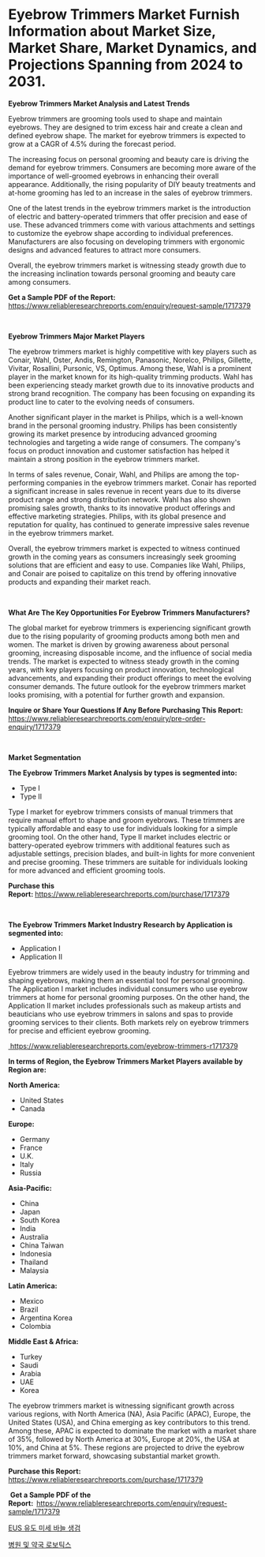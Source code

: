<p><h1>Eyebrow Trimmers Market Furnish Information about Market Size, Market Share, Market Dynamics, and Projections Spanning from 2024 to 2031.</h1></p><p><strong>Eyebrow Trimmers Market Analysis and Latest Trends</strong></p>
<p><p>Eyebrow trimmers are grooming tools used to shape and maintain eyebrows. They are designed to trim excess hair and create a clean and defined eyebrow shape. The market for eyebrow trimmers is expected to grow at a CAGR of 4.5% during the forecast period. </p><p>The increasing focus on personal grooming and beauty care is driving the demand for eyebrow trimmers. Consumers are becoming more aware of the importance of well-groomed eyebrows in enhancing their overall appearance. Additionally, the rising popularity of DIY beauty treatments and at-home grooming has led to an increase in the sales of eyebrow trimmers.</p><p>One of the latest trends in the eyebrow trimmers market is the introduction of electric and battery-operated trimmers that offer precision and ease of use. These advanced trimmers come with various attachments and settings to customize the eyebrow shape according to individual preferences. Manufacturers are also focusing on developing trimmers with ergonomic designs and advanced features to attract more consumers.</p><p>Overall, the eyebrow trimmers market is witnessing steady growth due to the increasing inclination towards personal grooming and beauty care among consumers.</p></p>
<p><strong>Get a Sample PDF of the Report:&nbsp;</strong> <a href="https://www.reliableresearchreports.com/enquiry/request-sample/1717379">https://www.reliableresearchreports.com/enquiry/request-sample/1717379</a></p>
<p>&nbsp;</p>
<p><strong>Eyebrow Trimmers Major Market Players</strong></p>
<p><p>The eyebrow trimmers market is highly competitive with key players such as Conair, Wahl, Oster, Andis, Remington, Panasonic, Norelco, Philips, Gillette, Vivitar, Rosallini, Pursonic, VS, Optimus. Among these, Wahl is a prominent player in the market known for its high-quality trimming products. Wahl has been experiencing steady market growth due to its innovative products and strong brand recognition. The company has been focusing on expanding its product line to cater to the evolving needs of consumers.</p><p>Another significant player in the market is Philips, which is a well-known brand in the personal grooming industry. Philips has been consistently growing its market presence by introducing advanced grooming technologies and targeting a wide range of consumers. The company's focus on product innovation and customer satisfaction has helped it maintain a strong position in the eyebrow trimmers market.</p><p>In terms of sales revenue, Conair, Wahl, and Philips are among the top-performing companies in the eyebrow trimmers market. Conair has reported a significant increase in sales revenue in recent years due to its diverse product range and strong distribution network. Wahl has also shown promising sales growth, thanks to its innovative product offerings and effective marketing strategies. Philips, with its global presence and reputation for quality, has continued to generate impressive sales revenue in the eyebrow trimmers market.</p><p>Overall, the eyebrow trimmers market is expected to witness continued growth in the coming years as consumers increasingly seek grooming solutions that are efficient and easy to use. Companies like Wahl, Philips, and Conair are poised to capitalize on this trend by offering innovative products and expanding their market reach.</p></p>
<p>&nbsp;</p>
<p><strong>What Are The Key Opportunities For Eyebrow Trimmers Manufacturers?</strong></p>
<p><p>The global market for eyebrow trimmers is experiencing significant growth due to the rising popularity of grooming products among both men and women. The market is driven by growing awareness about personal grooming, increasing disposable income, and the influence of social media trends. The market is expected to witness steady growth in the coming years, with key players focusing on product innovation, technological advancements, and expanding their product offerings to meet the evolving consumer demands. The future outlook for the eyebrow trimmers market looks promising, with a potential for further growth and expansion.</p></p>
<p><strong>Inquire or Share Your Questions If Any Before Purchasing This Report:</strong> <a href="https://www.reliableresearchreports.com/enquiry/pre-order-enquiry/1717379">https://www.reliableresearchreports.com/enquiry/pre-order-enquiry/1717379</a></p>
<p>&nbsp;</p>
<p><strong>Market Segmentation</strong></p>
<p><strong>The Eyebrow Trimmers Market Analysis by types is segmented into:</strong></p>
<p><ul><li>Type I</li><li>Type II</li></ul></p>
<p><p>Type I market for eyebrow trimmers consists of manual trimmers that require manual effort to shape and groom eyebrows. These trimmers are typically affordable and easy to use for individuals looking for a simple grooming tool. On the other hand, Type II market includes electric or battery-operated eyebrow trimmers with additional features such as adjustable settings, precision blades, and built-in lights for more convenient and precise grooming. These trimmers are suitable for individuals looking for more advanced and efficient grooming tools.</p></p>
<p><strong>Purchase this Report:&nbsp;</strong><a href="https://www.reliableresearchreports.com/purchase/1717379">https://www.reliableresearchreports.com/purchase/1717379</a></p>
<p>&nbsp;</p>
<p><strong>The Eyebrow Trimmers Market Industry Research by Application is segmented into:</strong></p>
<p><ul><li>Application I</li><li>Application II</li></ul></p>
<p><p>Eyebrow trimmers are widely used in the beauty industry for trimming and shaping eyebrows, making them an essential tool for personal grooming. The Application I market includes individual consumers who use eyebrow trimmers at home for personal grooming purposes. On the other hand, the Application II market includes professionals such as makeup artists and beauticians who use eyebrow trimmers in salons and spas to provide grooming services to their clients. Both markets rely on eyebrow trimmers for precise and efficient eyebrow grooming.</p></p>
<p><a href="https://www.reliableresearchreports.com/eyebrow-trimmers-r1717379">&nbsp;https://www.reliableresearchreports.com/eyebrow-trimmers-r1717379</a></p>
<p><strong>In terms of Region, the Eyebrow Trimmers Market Players available by Region are:</strong></p>
<p>
    <p> <strong> North America: </strong>
        <ul>
            <li>United States</li>
            <li>Canada</li>
        </ul>
        </p> 
    <p> <strong> Europe: </strong>
        <ul>
            <li>Germany</li>
            <li>France</li>
            <li>U.K.</li>
            <li>Italy</li>
            <li>Russia</li>
        </ul>
        </p> 
    <p> <strong> Asia-Pacific: </strong>
        <ul>
            <li>China</li>
            <li>Japan</li>
            <li>South Korea</li>
            <li>India</li>
            <li>Australia</li>
            <li>China Taiwan</li>
            <li>Indonesia</li>
            <li>Thailand</li>
            <li>Malaysia</li>
        </ul>
        </p> 
    <p> <strong> Latin America: </strong>
        <ul>
            <li>Mexico</li>
            <li>Brazil</li>
            <li>Argentina Korea</li>
            <li>Colombia</li>
        </ul>
        </p> 
    <p> <strong> Middle East & Africa: </strong>
        <ul>
            <li>Turkey</li>
            <li>Saudi</li>
            <li>Arabia</li>
            <li>UAE</li>
            <li>Korea</li>
        </ul>
    </p>
    </p>
<p><p>The eyebrow trimmers market is witnessing significant growth across various regions, with North America (NA), Asia Pacific (APAC), Europe, the United States (USA), and China emerging as key contributors to this trend. Among these, APAC is expected to dominate the market with a market share of 35%, followed by North America at 30%, Europe at 20%, the USA at 10%, and China at 5%. These regions are projected to drive the eyebrow trimmers market forward, showcasing substantial market growth.</p></p>
<p><strong>Purchase this Report: </strong><a href="https://www.reliableresearchreports.com/purchase/1717379">https://www.reliableresearchreports.com/purchase/1717379</a></p>
<p>&nbsp;<strong>Get a Sample PDF of the Report:&nbsp;&nbsp;</strong><a href="https://www.reliableresearchreports.com/enquiry/request-sample/1717379">https://www.reliableresearchreports.com/enquiry/request-sample/1717379</a></p>
<p><strong></strong></p>
<p><p><a href="https://github.com/puputanisa684/Market-Research-Report-List-1/blob/main/4659223101852.md">EUS 유도 미세 바늘 생검</a></p><p><a href="https://github.com/bossladyaries0/Market-Research-Report-List-1/blob/main/3263403101853.md">병원 및 약국 로보틱스</a></p></p>